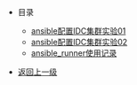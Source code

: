 * 目录
  * [ansible配置IDC集群实验01](/operation/soft/ansible/cluster01.md)
  * [ansible配置IDC集群实验02](/operation/soft/ansible/cluster02.md)
  * [ansible_runner使用记录](/operation/soft/ansible/ansible_runner.md)



* [返回上一级](/operation/soft/)